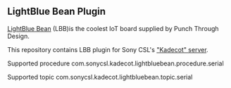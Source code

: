 ## LightBlue Bean Plugin

[LightBlue Bean](https://punchthrough.com/bean) (LBB)is the coolest IoT board supplied by Punch Through Design.

This repository contains LBB plugin for Sony CSL's ["Kadecot" server](http://kadecot.net).

Supported procedure
com.sonycsl.kadecot.lightbluebean.procedure.serial

Supported topic
com.sonycsl.kadecot.lightbluebean.topic.serial
